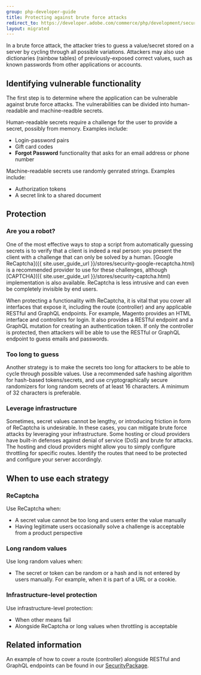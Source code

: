 ```yaml
---
group: php-developer-guide
title: Protecting against brute force attacks
redirect_to: https://developer.adobe.com/commerce/php/development/security/brute-force/
layout: migrated
---
```


In a brute force attack, the attacker tries to guess a value/secret stored on a server by cycling through
all possible variations. Attackers may also use dictionaries (rainbow tables) of previously-exposed correct values,
such as known passwords from other applications or accounts.

## Identifying vulnerable functionality

The first step is to determine where the application can be vulnerable against brute force attacks. The vulnerabilities
can be divided into human-readable and machine-readble secrets.

Human-readable secrets require a challenge for the user to provide a secret, possibly from memory. Examples include:

*  Login-password pairs
*  Gift card codes
*  **Forgot Password** functionality that asks for an email address or phone number

Machine-readable secrets use randomly genrated strings. Examples include:

*  Authorization tokens
*  A secret link to a shared document

## Protection

### Are you a robot?

One of the most effective ways to stop a script from automatically guessing secrets is to verify that a client is
indeed a real person: you present the client with a challenge that can only be solved by a human.
[Google ReCaptcha]({{ site.user_guide_url }}/stores/security-google-recaptcha.html) is a recommended provider
to use for these challenges, although [CAPTCHA]({{ site.user_guide_url }}/stores/security-captcha.html) implementation
is also available. ReCaptcha is less intrusive and can even be completely invisible by end users.

When protecting a functionality with ReCaptcha, it is vital that you cover all interfaces that expose
it, including the route (controller) and any applicable RESTful and GraphQL endpoints. For example, Magento provides an
HTML interface and controllers for login. It also provides a RESTful endpoint and a GraphQL mutation for
creating an authentication token. If only the controller is protected, then attackers will be able to use the RESTful
or GraphQL endpoint to guess emails and passwords.

### Too long to guess

Another strategy is to make the secrets too long for attackers to be able to cycle through possible values. Use
a recommended safe hashing algorithm for hash-based tokens/secrets, and use cryptographically secure randomizers for
long random secrets of at least 16 characters. A minimum of 32 characters is preferable.

### Leverage infrastructure

Sometimes, secret values cannot be lengthy, or introducing friction in form of ReCaptcha is undesirable. In these cases,
you can mitigate brute force attacks by leveraging your infrastructure. Some hosting or cloud providers have built-in
defenses against denial of service (DoS) and brute for attacks. The hosting and cloud providers might allow you to simply
configure throttling for specific routes. Identify the routes that need to be protected and configure your server accordingly.

## When to use each strategy

### ReCaptcha

Use ReCaptcha when:

*  A secret value cannot be too long and users enter the value manually
*  Having legitimate users occasionally solve a challenge is acceptable from a product perspective

### Long random values

Use long random values when:

*  The secret or token can be random or a hash and is not entered by users manually. For example, when it is part of a URL or a cookie.

### Infrastructure-level protection

Use infrastructure-level protection:

*  When other means fail
*  Alongside ReCaptcha or long values when throttling is acceptable

## Related information

An example of how to cover a route (controller) alongside RESTful and GraphQL endpoints can be found in our
[SecurityPackage](https://github.com/magento/security-package/tree/develop/ReCaptchaCustomer).
